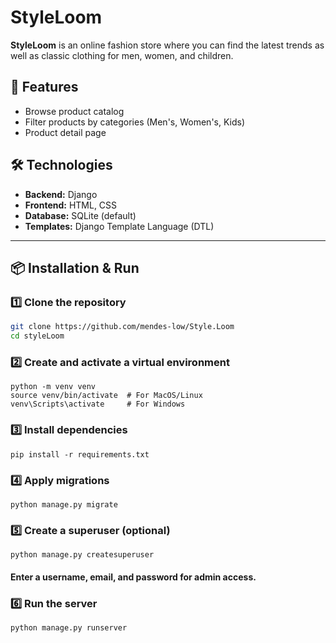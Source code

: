 # StyleLoom

**StyleLoom** is an online fashion store where you can find the latest trends as well as classic clothing for men, women, and children.

## 🚀 Features
- Browse product catalog
- Filter products by categories (Men's, Women's, Kids)
- Product detail page

## 🛠️ Technologies
- **Backend:** Django  
- **Frontend:** HTML, CSS  
- **Database:** SQLite (default)  
- **Templates:** Django Template Language (DTL)

---

## 📦 Installation & Run

### 1️⃣ Clone the repository
```bash
git clone https://github.com/mendes-low/Style.Loom
cd styleLoom
```

### 2️⃣ Create and activate a virtual environment
```
python -m venv venv
source venv/bin/activate  # For MacOS/Linux
venv\Scripts\activate     # For Windows
```

### 3️⃣ Install dependencies
```
pip install -r requirements.txt
```

### 4️⃣ Apply migrations
```
python manage.py migrate
```

### 5️⃣ Create a superuser (optional)
```
python manage.py createsuperuser
```
#### Enter a username, email, and password for admin access.

### 6️⃣ Run the server
```
python manage.py runserver
```
